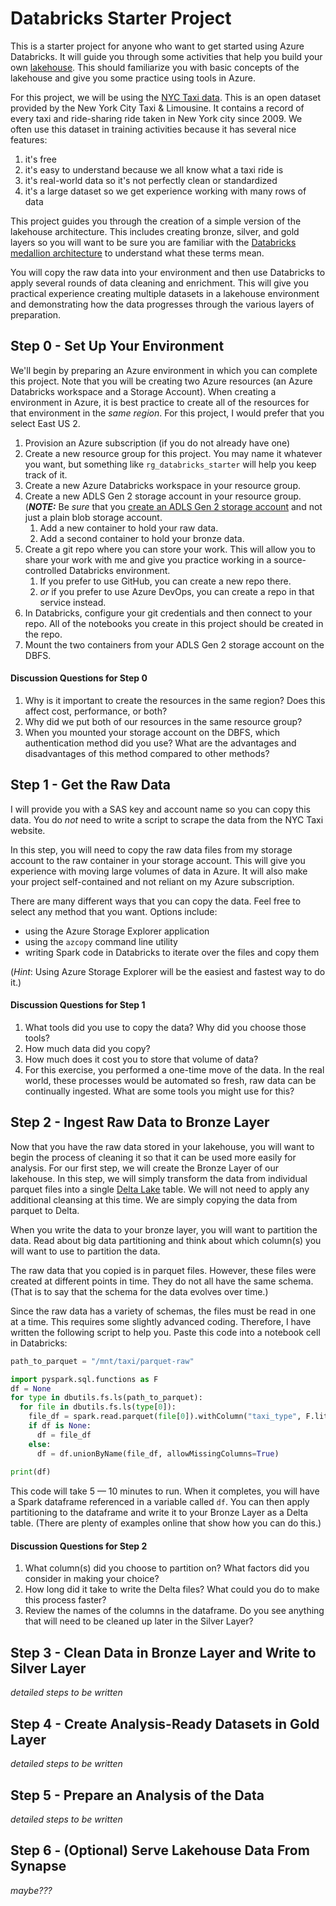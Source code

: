 # Databricks Starter Project

This is a starter project for anyone who want to get started using Azure Databricks.  It will guide you through some activities that help you build your
own [lakehouse](https://learn.microsoft.com/en-us/azure/databricks/lakehouse/).  This should familiarize you with basic concepts of the lakehouse and
give you some practice using tools in Azure.

For this project, we will be using the [NYC Taxi data](https://www1.nyc.gov/site/tlc/about/tlc-trip-record-data.page). This is an open dataset provided
by the New York City Taxi & Limousine.  It contains a record of every taxi and ride-sharing ride taken in New York city since 2009.  We often use this
dataset in training activities because it has several nice features:
   1. it's free
   2. it's easy to understand because we all know what a taxi ride is
   3. it's real-world data so it's not perfectly clean or standardized
   4. it's a large dataset so we get experience working with many rows of data

This project guides you through the creation of a simple version of the lakehouse architecture.  This includes creating bronze, silver,
and gold layers so you will want to be sure you are familiar with the
[Databricks medallion architecture](https://learn.microsoft.com/en-us/azure/databricks/lakehouse/medallion) to understand what these terms mean.

You will copy the raw data into your environment and then use Databricks to apply several rounds of data cleaning and enrichment.
This will give you practical experience creating multiple datasets in a lakehouse environment and demonstrating how the data progresses
through the various layers of preparation.

## Step 0 - Set Up Your Environment

We'll begin by preparing an Azure environment in which you can complete this project.  Note that you will be creating two Azure resources
(an Azure Databricks workspace and a Storage Account).  When creating a environment in Azure, it is best practice to create all of the resources
for that environment in the *same region*.  For this project, I would prefer that you select East US 2.

1. Provision an Azure subscription (if you do not already have one)
1. Create a new resource group for this project.  You may name it whatever you want, but something like `rg_databricks_starter` will help you keep track of it.
1. Create a new Azure Databricks workspace in your resource group.
1. Create a new ADLS Gen 2 storage account in your resource group. (***NOTE:*** Be _sure_ that you [create an ADLS Gen 2 storage account](https://learn.microsoft.com/en-us/azure/storage/blobs/create-data-lake-storage-account) and not just a plain blob storage account.
   1. Add a new container to hold your raw data.
   1. Add a second container to hold your bronze data.
1. Create a git repo where you can store your work.  This will allow you to share your work with me and give you practice working in a source-controlled Databricks environment.
   1. If you prefer to use GitHub, you can create a new repo there.
   1. *or* if you prefer to use Azure DevOps, you can create a repo in that service instead.
1. In Databricks, configure your git credentials and then connect to your repo.  All of the notebooks you create in this project should be created in the repo.
1. Mount the two containers from your ADLS Gen 2 storage account on the DBFS.

#### Discussion Questions for Step 0
1. Why is it important to create the resources in the same region?  Does this affect cost, performance, or both?
1. Why did we put both of our resources in the same resource group?
1. When you mounted your storage account on the DBFS, which authentication method did you use?  What are the advantages and disadvantages
of this method compared to other methods?

## Step 1 - Get the Raw Data

I will provide you with a SAS key and account name so you can copy this data.  You do *not* need to write a script to scrape the data from the NYC Taxi website.

In this step, you will need to copy the raw data files from my storage account to the raw container in your storage account.
This will give you experience with moving large volumes of data in Azure.  It will also make your project self-contained and
not reliant on my Azure subscription.

There are many different ways that you can copy the data.  Feel free to select any method that you want.  Options include:
 - using the Azure Storage Explorer application
 - using the `azcopy` command line utility
 - writing Spark code in Databricks to iterate over the files and copy them

(*Hint*:  Using Azure Storage Explorer will be the easiest and fastest way to do it.)

#### Discussion Questions for Step 1
1. What tools did you use to copy the data?  Why did you choose those tools?
1. How much data did you copy?
1. How much does it cost you to store that volume of data?
1. For this exercise, you performed a one-time move of the data.  In the real world, these processes would be automated so fresh, raw data
can be continually ingested.  What are some tools you might use for this?

## Step 2 - Ingest Raw Data to Bronze Layer

Now that you have the raw data stored in your lakehouse, you will want to begin the process of cleaning it so that it can be used more easily
for analysis.  For our first step, we will create the Bronze Layer of our lakehouse.  In this step, we will simply transform the data
from individual parquet files into a single [Delta Lake](https://learn.microsoft.com/en-us/azure/databricks/delta/) table.  We will not need
to apply any additional cleansing at this time.  We are simply copying the data from parquet to Delta.

When you write the data to your bronze layer, you will want to partition the data.  Read about big data partitioning and think about which column(s)
you will want to use to partition the data.

The raw data that you copied is in parquet files.  However, these files were created at different points in time.  They do not all have
the same schema.  (That is to say that the schema for the data evolves over time.) 

Since the raw data has a variety of schemas, the files must be read in one at a time.  This requires some slightly advanced coding.  Therefore, I
have written the following script to help you.  Paste this code into a notebook cell in Databricks:
```python
path_to_parquet = "/mnt/taxi/parquet-raw"

import pyspark.sql.functions as F
df = None
for type in dbutils.fs.ls(path_to_parquet):
  for file in dbutils.fs.ls(type[0]):
    file_df = spark.read.parquet(file[0]).withColumn("taxi_type", F.lit(type[1][:-1])).withColumn("source_file", F.input_file_name())
    if df is None:
      df = file_df
    else:
      df = df.unionByName(file_df, allowMissingColumns=True)
      
print(df)
```

This code will take 5 &mdash; 10 minutes to run.  When it completes, you will have a Spark dataframe referenced in a variable called `df`.
You can then apply partitioning to the dataframe and write it to your Bronze Layer as a Delta table.  (There are plenty of examples
online that show how you can do this.)

#### Discussion Questions for Step 2
1. What column(s) did you choose to partition on?  What factors did you consider in making your choice?
1. How long did it take to write the Delta files?  What could you do to make this process faster?
1. Review the names of the columns in the dataframe.  Do you see anything that will need to be cleaned up later in the Silver Layer?


## Step 3 - Clean Data in Bronze Layer and Write to Silver Layer

*detailed steps to be written*

## Step 4 - Create Analysis-Ready Datasets in Gold Layer

*detailed steps to be written*

## Step 5 - Prepare an Analysis of the Data

*detailed steps to be written*

## Step 6 - (Optional) Serve Lakehouse Data From Synapse

*maybe???*

